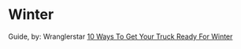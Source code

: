 # Winter
Guide, by: Wranglerstar [10 Ways To Get Your Truck Ready For Winter](https://youtu.be/0RPcn1YdBNw)
